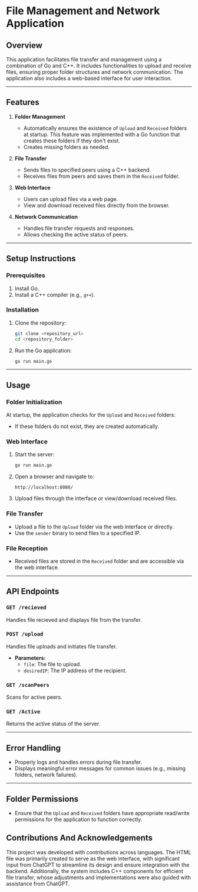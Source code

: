 # File Management and Network Application

## Overview
This application facilitates file transfer and management using a combination of Go and C++. It includes functionalities to upload and receive files, ensuring proper folder structures and network communication. The application also includes a web-based interface for user interaction.

---

## Features
1. **Folder Management**
   - Automatically ensures the existence of `Upload` and `Received` folders at startup. This feature was implemented with a Go function that creates these folders if they don't exist.
   - Creates missing folders as needed.

2. **File Transfer**
   - Sends files to specified peers using a C++ backend.
   - Receives files from peers and saves them in the `Received` folder.

3. **Web Interface**
   - Users can upload files via a web page.
   - View and download received files directly from the browser.

4. **Network Communication**
   - Handles file transfer requests and responses.
   - Allows checking the active status of peers.

---

## Setup Instructions

### Prerequisites
1. Install Go.
2. Install a C++ compiler (e.g., `g++`).

### Installation
1. Clone the repository:
   ```bash
   git clone <repository_url>
   cd <repository_folder>
   ```
2. Run the Go application:
   ```bash
   go run main.go
   ```

---

## Usage

### Folder Initialization
At startup, the application checks for the `Upload` and `Received` folders:
- If these folders do not exist, they are created automatically.

### Web Interface
1. Start the server:
   ```bash
   go run main.go
   ```
2. Open a browser and navigate to:
   ```
   http://localhost:8080/
   ```

3. Upload files through the interface or view/download received files.

### File Transfer
- Upload a file to the `Upload` folder via the web interface or directly.
- Use the `sender` binary to send files to a specified IP.

### File Reception
- Received files are stored in the `Received` folder and are accessible via the web interface.

---

## API Endpoints

### `GET /recieved`
Handles file recieved and displays file from the transfer.

### `POST /upload`
Handles file uploads and initiates file transfer.
- **Parameters:**
  - `file`: The file to upload.
  - `desiredIP`: The IP address of the recipient.

### `GET /scanPeers`
Scans for active peers.

### `GET /Active`
Returns the active status of the server.

---

## Error Handling
- Properly logs and handles errors during file transfer.
- Displays meaningful error messages for common issues (e.g., missing folders, network failures).

---

## Folder Permissions
- Ensure that the `Upload` and `Received` folders have appropriate read/write permissions for the application to function correctly.

## Contributions And Acknowledgements 
This project was developed with contributions across languages. The HTML file was primarily created to serve as the web interface, with significant input from ChatGPT to streamline its design and ensure integration with the backend. Additionally, the system includes C++ components for efficient file transfer, whose adjustments and implementations were also guided with assistance from ChatGPT. 



